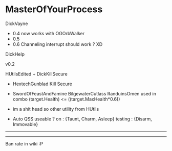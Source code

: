 # MasterOfYourProcess


DickVayne
- 0.4 now works with OGOrbWalker
- 0.5 
- 0.6 Channeling interrupt should work ? XD 


DickHelp

v0.2

HUtilsEdited + DickKillSecure

- HextechGunblad Kill Secure

- SwordOfFeastAndFamine  BilgewaterCutlass  RanduinsOmen used in combo (target.Health) <= ((target.MaxHealth*0.6))
- im a shit head so other utility from HUtils
- Auto QSS useable ? on : {Taunt, Charm, Asleep} testing : {Disarm, Immovable}

----------------------------------------------------------------
----------------------------------------------------------------

Ban rate in wiki :P
